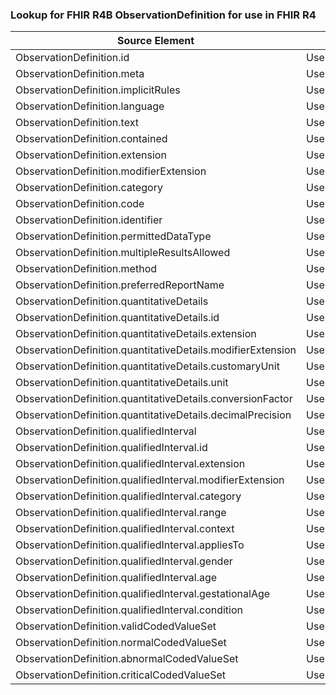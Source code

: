 ### Lookup for FHIR R4B ObservationDefinition for use in FHIR R4

| Source Element | Usage | Target |
| -------------- | ----- | ------ |
| ObservationDefinition.id | UseElementSameName | ObservationDefinition.id |
| ObservationDefinition.meta | UseElementSameName | ObservationDefinition.meta |
| ObservationDefinition.implicitRules | UseElementSameName | ObservationDefinition.implicitRules |
| ObservationDefinition.language | UseElementSameName | ObservationDefinition.language |
| ObservationDefinition.text | UseElementSameName | ObservationDefinition.text |
| ObservationDefinition.contained | UseElementSameName | ObservationDefinition.contained |
| ObservationDefinition.extension | UseElementSameName | ObservationDefinition.extension |
| ObservationDefinition.modifierExtension | UseElementSameName | ObservationDefinition.modifierExtension |
| ObservationDefinition.category | UseElementSameName | ObservationDefinition.category |
| ObservationDefinition.code | UseElementSameName | ObservationDefinition.code |
| ObservationDefinition.identifier | UseElementSameName | ObservationDefinition.identifier |
| ObservationDefinition.permittedDataType | UseElementSameName | ObservationDefinition.permittedDataType |
| ObservationDefinition.multipleResultsAllowed | UseElementSameName | ObservationDefinition.multipleResultsAllowed |
| ObservationDefinition.method | UseElementSameName | ObservationDefinition.method |
| ObservationDefinition.preferredReportName | UseElementSameName | ObservationDefinition.preferredReportName |
| ObservationDefinition.quantitativeDetails | UseElementSameName | ObservationDefinition.quantitativeDetails |
| ObservationDefinition.quantitativeDetails.id | UseElementSameName | ObservationDefinition.quantitativeDetails.id |
| ObservationDefinition.quantitativeDetails.extension | UseElementSameName | ObservationDefinition.quantitativeDetails.extension |
| ObservationDefinition.quantitativeDetails.modifierExtension | UseElementSameName | ObservationDefinition.quantitativeDetails.modifierExtension |
| ObservationDefinition.quantitativeDetails.customaryUnit | UseElementSameName | ObservationDefinition.quantitativeDetails.customaryUnit |
| ObservationDefinition.quantitativeDetails.unit | UseElementSameName | ObservationDefinition.quantitativeDetails.unit |
| ObservationDefinition.quantitativeDetails.conversionFactor | UseElementSameName | ObservationDefinition.quantitativeDetails.conversionFactor |
| ObservationDefinition.quantitativeDetails.decimalPrecision | UseElementSameName | ObservationDefinition.quantitativeDetails.decimalPrecision |
| ObservationDefinition.qualifiedInterval | UseElementSameName | ObservationDefinition.qualifiedInterval |
| ObservationDefinition.qualifiedInterval.id | UseElementSameName | ObservationDefinition.qualifiedInterval.id |
| ObservationDefinition.qualifiedInterval.extension | UseElementSameName | ObservationDefinition.qualifiedInterval.extension |
| ObservationDefinition.qualifiedInterval.modifierExtension | UseElementSameName | ObservationDefinition.qualifiedInterval.modifierExtension |
| ObservationDefinition.qualifiedInterval.category | UseElementSameName | ObservationDefinition.qualifiedInterval.category |
| ObservationDefinition.qualifiedInterval.range | UseElementSameName | ObservationDefinition.qualifiedInterval.range |
| ObservationDefinition.qualifiedInterval.context | UseElementSameName | ObservationDefinition.qualifiedInterval.context |
| ObservationDefinition.qualifiedInterval.appliesTo | UseElementSameName | ObservationDefinition.qualifiedInterval.appliesTo |
| ObservationDefinition.qualifiedInterval.gender | UseElementSameName | ObservationDefinition.qualifiedInterval.gender |
| ObservationDefinition.qualifiedInterval.age | UseElementSameName | ObservationDefinition.qualifiedInterval.age |
| ObservationDefinition.qualifiedInterval.gestationalAge | UseElementSameName | ObservationDefinition.qualifiedInterval.gestationalAge |
| ObservationDefinition.qualifiedInterval.condition | UseElementSameName | ObservationDefinition.qualifiedInterval.condition |
| ObservationDefinition.validCodedValueSet | UseElementSameName | ObservationDefinition.validCodedValueSet |
| ObservationDefinition.normalCodedValueSet | UseElementSameName | ObservationDefinition.normalCodedValueSet |
| ObservationDefinition.abnormalCodedValueSet | UseElementSameName | ObservationDefinition.abnormalCodedValueSet |
| ObservationDefinition.criticalCodedValueSet | UseElementSameName | ObservationDefinition.criticalCodedValueSet |
